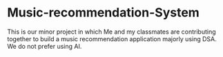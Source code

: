 # Music-recommendation-System
This is our minor project in which Me and my classmates are contributing together to build a music recommendation application majorly using DSA. 
We do not prefer using AI.
